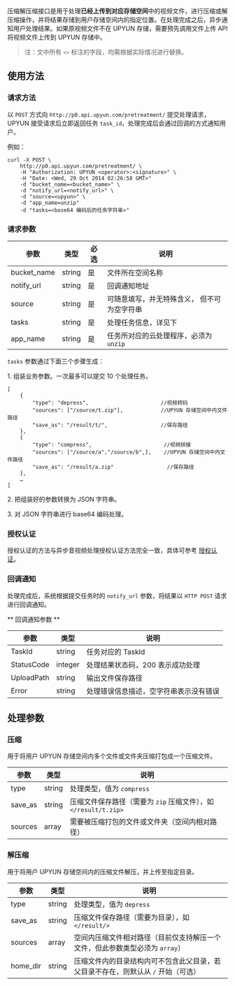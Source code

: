压缩解压缩接口是用于处理**已经上传到对应存储空间**中的视频文件，进行压缩或解压缩操作，并将结果存储到用户存储空间内的指定位置。在处理完成之后，异步通知用户处理结果。如果原视频文件不在 UPYUN 存储，需要预先调用文件上传 API 将视频文件上传到 UPYUN 存储中。 

> 注：文中所有 `<>` 标注的字段，均需根据实际情况进行替换。

## 使用方法

### 请求方法

以 `POST` 方式向 `http://p0.api.upyun.com/pretreatment/` 提交处理请求，UPYUN 接受请求后立即返回任务 `task_id`，处理完成后会通过回调的方式通知用户。

例如：

```
curl -X POST \
    http://p0.api.upyun.com/pretreatment/ \
    -H "Authorization: UPYUN <operator>:<signature>" \
    -H "Date: <Wed, 29 Oct 2014 02:26:58 GMT>"
    -d "bucket_name=<bucket_name>" \
    -d "notify_url=<notify_url>" \
    -d "source=<upyun>" \
    -d "app_name=unzip"
    -d "tasks=<base64 编码后的任务字符串>"
```

### 请求参数

|        参数       |    类型       | 必选     |   说明                                |
|-------------------|--------------|------|---------------------------------------|
| bucket_name       | string       |  是    | 文件所在空间名称                       |
| notify_url        | string       |  是    | 回调通知地址                          |
| source            | string       |  是   | 可随意填写，并无特殊含义， 但不可为空字符串 |
| tasks             | string       |  是   | 处理任务信息，详见下                    |
| app_name          | string       |  是   | 任务所对应的云处理程序，必须为 `unzip`        |


`tasks` 参数通过下面三个步骤生成：

1\. 组装业务参数。一次最多可以提交 10 个处理任务。

```
[
	{
	    "type": "depress",                       //视频转码
	    "sources": ["/source/t.zip"],            //UPYUN 存储空间中内文件路径
        "save_as": "/result/t/",                 //保存路径
	},
  	{
	    "type": "compress",                       //视频拼接
	    "sources": ["/source/a","/source/b",],    //UPYUN 存储空间中内文件路径
	    "save_as": "/result/a.zip"				   //保存路径
	},
	…
]
```

2\. 把组装好的参数转换为 JSON 字符串。

3\. 对 JSON 字符串进行 base64 编码处理。

### 授权认证

授权认证的方法与异步音视频处理授权认证方法完全一致，具体可参考 [授权认证](http://docs.upyun.com/cloud/av/#_4)。


### 回调通知

处理完成后，系统根据提交任务时的 `notify_url` 参数，将结果以 `HTTP POST` 请求进行回调通知。

** 回调通知参数 **

|        参数       |    类型   |    说明                                                                                                      |
|-------------------|-----------|--------------------------------------------------------------------------------------------------------------|
| TaskId      | string    | 任务对应的 TaskId                          |
| StatusCode  | integer   | 处理结果状态码，200 表示成功处理 |
| UploadPath  | string     | 输出文件保存路径             |
| Error       | string    | 处理错误信息描述，空字符串表示没有错误        |                                                                                      



## 处理参数

### 压缩

用于将用户 UPYUN 存储空间内多个文件或文件夹压缩打包成一个压缩文件。

|        参数       |    类型   |    说明                                                                           |
|-------------------|-----------|-----------------------------------------------------------------------------------|
| type              | string    | 处理类型，值为 `compress`                  |
| save_as           | string    | 压缩文件保存路径（需要为 `zip` 压缩文件），如 `</result/t.zip>`    |
| sources           | array     | 需要被压缩打包的文件或文件夹（空间内相对路径）|



### 解压缩

用于将用户 UPYUN 存储空间内的压缩文件解压，并上传至指定目录。

|        参数       |    类型   |    说明                                                                           |
|-------------------|-----------|-----------------------------------------------------------------------------------|
| type              | string    | 处理类型，值为 `depress`                  |
| save_as           | string    | 压缩文件保存路径（需要为目录），如 `</result/>`      |
| sources           | array     | 空间内压缩文件相对路径（目前仅支持解压一个文件，但此参数类型必须为 `array`）| 
| home_dir          | string     | 压缩文件内的目录结构内可不包含此父目录，若父目录不存在，则默认从 `/` 开始（可选）|